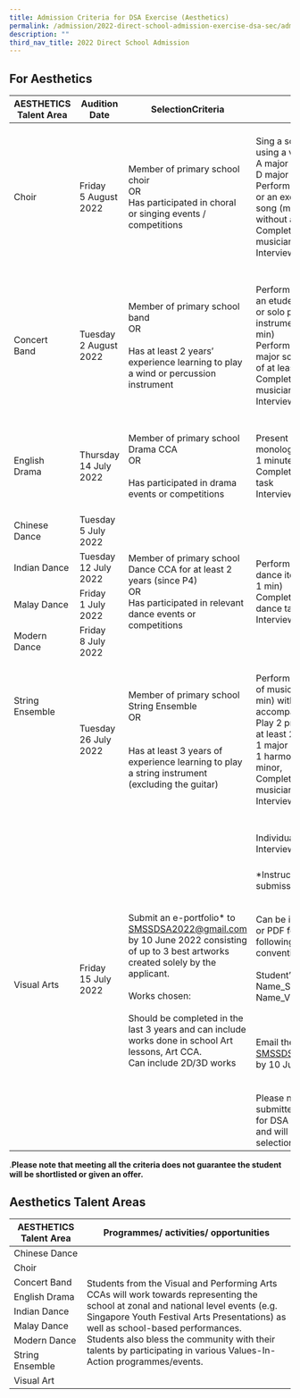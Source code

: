 ```yaml
---
title: Admission Criteria for DSA Exercise (Aesthetics)
permalink: /admission/2022-direct-school-admission-exercise-dsa-sec/admission-criteria-for-dsa-aesthetics/
description: ""
third_nav_title: 2022 Direct School Admission
---
```

For Aesthetics 
---------------

<table>
<thead>
  <tr>
    <th>AESTHETICS Talent Area</th>
    <th>Audition Date</th>
    <th>SelectionCriteria</th>
    <th>Selection<br>Process</th>
  </tr>
</thead>
<tbody>
  <tr>
    <td>        Choir </td>
    <td>Friday<br>5 August 2022</td>
    <td><br>Member of primary school choir<br>OR<br>Has participated in choral or singing events / competitions<br><br> </td>
    <td><br>Sing a scale and arpeggio using a vowel<br>A major for lower voice<br>D major for high voice<br>Perform one prepared song or an excerpt from a longer song (maximum 2 min) without accompaniment.<br>Complete tasks on musicianship skills<br>Interview<br><br> </td>
  </tr>
  <tr>
    <td>Concert Band</td>
    <td>Tuesday <br>2 August 2022<br></td>
    <td><br>Member of primary school band<br>OR<br><br>Has at least 2 years’ experience learning to play a wind or percussion instrument<br><br> </td>
    <td><br>Perform one prepared piece <br>an etude/a study exercise) or solo parts written for the instrument (maximum 2 min)<br>Perform B flat and E flat major scales and arpeggios of at least 1 octave <br>Complete tasks on musicianship skills<br>Interview<br><br> </td>
  </tr>
  <tr>
    <td>English Drama            </td>
    <td>Thursday <br>14 July 2022</td>
    <td><br>Member of primary school Drama CCA<br>OR<br><br>Has participated in drama events or competitions<br><br> </td>
    <td><br>Present one prepared monologue (not more than 1 minute) <br>Complete an improvisation task<br> Interview<br><br> </td>
  </tr>
  <tr>
    <td>Chinese Dance</td>
    <td>Tuesday<br>5 July 2022<br></td>
    <td rowspan="4"><br>Member of primary school Dance CCA for at least 2 years (since P4)<br>OR<br>Has participated in relevant dance events or competitions<br></td>
    <td rowspan="4"><br>Perform one prepared dance item (not more than 1 min) <br>Complete an unprepared dance task<br>Interview<br></td>
  </tr>
  <tr>
    <td>Indian Dance</td>
    <td>Tuesday<br>12 July 2022</td>
  </tr>
  <tr>
    <td>Malay Dance              </td>
    <td>Friday<br>1 July 2022</td>
  </tr>
  <tr>
    <td>Modern Dance<br></td>
    <td>Friday <br>8 July 2022<br> </td>
  </tr>
  <tr>
    <td>String Ensemble<br> <br> <br> <br> <br> <br> <br> </td>
    <td>Tuesday<br>26 July 2022<br> </td>
    <td><br>Member of primary school String Ensemble <br>OR<br><br><br>Has at least 3 years of experience learning to play a string instrument (excluding the guitar)<br><br> </td>
    <td><br>Perform one prepared piece of music (not more than 3 min) without accompaniment.<br>Play 2 prepared scales, of at least 2 octaves:<br>1 major<br>1 harmonic or melodic minor,<br>Complete tasks on musicianship skills<br>Interview <br><br> </td>
  </tr>
  <tr>
    <td rowspan="2">Visual Arts</td>
    <td rowspan="2">Friday<br>15 July 2022<br> <br> </td>
    <td rowspan="2"><br>Submit an e-portfolio* to <a href="mailto:SMSSDSA2022@gmail.com">SMSSDSA2022@gmail.com</a> by 10 June 2022 consisting of up to 3 best artworks created solely by the applicant.<br> <br>Works chosen:<br><br>Should be completed in the last 3 years and can include works done in school Art lessons, Art CCA.<br>Can include 2D/3D works<br></td>
    <td><br>Individual Art task<br>Interview<br><br> </td>
  </tr>
  <tr>
    <td>*Instructions on e-portfolio submission for Visual Arts:<br><br><br>Can be in PowerPoint, Word or PDF format with the following file-naming convention:<br><br>Student’s Current School Name_Student’s Name_Visual Arts<br><br><br><br>Email the file (&lt;20MB) to <a href="mailto:SMSSDSA2022@gmail.com">SMSSDSA2022@gmail.com</a> by 10 June 2022<br><br><br>Please note: E-portfolios submitted will only be used for DSA selection purpose and will be deleted after the selection is completed.</td>
  </tr>
	<tr></tr>
</tbody>
</table>

.**Please note that meeting all the criteria does not guarantee the student will be shortlisted or given an offer.**                         

Aesthetics Talent Areas
-----------------------

  

<table>
<thead>
  <tr>
    <th>AESTHETICS Talent Area</th>
    <th>Programmes/ activities/ opportunities</th>
  </tr>
</thead>
<tbody>
  <tr>
    <td>Chinese Dance</td>
    <td rowspan="9"><br>Students from the Visual and Performing Arts CCAs will work towards representing the school at zonal and national level events (e.g. Singapore Youth Festival Arts Presentations) as well as school-based performances. <br>Students also bless the community with their talents by participating in various Values-In-Action programmes/events.<br> </td>
  </tr>
  <tr>
    <td>Choir </td>
  </tr>
  <tr>
    <td>Concert Band</td>
  </tr>
  <tr>
    <td>English Drama</td>
  </tr>
  <tr>
    <td>Indian Dance</td>
  </tr>
  <tr>
    <td>Malay Dance</td>
  </tr>
  <tr>
    <td>Modern Dance</td>
  </tr>
  <tr>
    <td>String Ensemble</td>
  </tr>
  <tr>
    <td>Visual Art</td>
  </tr>
	<tr></tr>
</tbody>
</table>